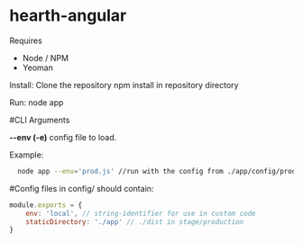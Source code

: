 hearth-angular
==============

Requires
  * Node / NPM
  * Yeoman

Install:
  Clone the repository
  npm install in repository directory

Run:
  node app

#CLI Arguments

**--env (-e)**
config file to load.

 Example:
```bash
  node app --env='prod.js' //run with the config from ./app/config/prod.js
```

#Config files in config/ should contain:

```javascript
module.exports = {
	env: 'local', // string-identifier for use in custom code
	staticDirectory: './app' // ./dist in stage/production
}
```
